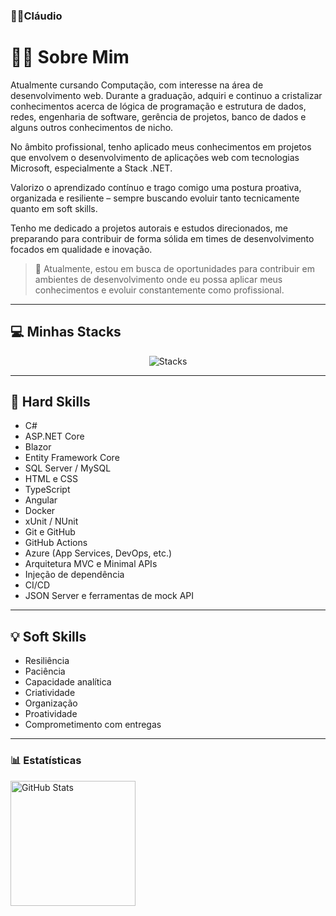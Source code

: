### 🧑‍💻Cláudio
# 👨‍💻 Sobre Mim

Atualmente cursando Computação, com interesse na área de desenvolvimento web. Durante a graduação, adquiri e continuo a cristalizar conhecimentos acerca de lógica de programação e estrutura de dados, redes, engenharia de software, gerência de projetos, banco de dados e alguns outros conhecimentos de nicho.

No âmbito profissional, tenho aplicado meus conhecimentos em projetos que envolvem o desenvolvimento de aplicações web com tecnologias Microsoft, especialmente a Stack .NET.

Valorizo o aprendizado contínuo e trago comigo uma postura proativa, organizada e resiliente – sempre buscando evoluir tanto tecnicamente quanto em soft skills.

Tenho me dedicado a projetos autorais e estudos direcionados, me preparando para contribuir de forma sólida em times de desenvolvimento focados em qualidade e inovação.

> 💼 Atualmente, estou em busca de oportunidades para contribuir em ambientes de desenvolvimento onde eu possa aplicar meus conhecimentos e evoluir constantemente como profissional.

---

## 💻 Minhas Stacks

<div align="center">
  <img src="https://skillicons.dev/icons?i=dotnet,csharp,mysql,postman,visualstudio, vscode,html,css,typescript,angular,docker,c,cpp,rider,discord,git,github,githubactions,azure" alt="Stacks" />
</div>

---

## 🧠 Hard Skills

- C#
- ASP.NET Core
- Blazor
- Entity Framework Core
- SQL Server / MySQL
- HTML e CSS
- TypeScript
- Angular
- Docker
- xUnit / NUnit
- Git e GitHub
- GitHub Actions
- Azure (App Services, DevOps, etc.)
- Arquitetura MVC e Minimal APIs
- Injeção de dependência
- CI/CD
- JSON Server e ferramentas de mock API

---

## 💡 Soft Skills

- Resiliência  
- Paciência  
- Capacidade analítica  
- Criatividade  
- Organização  
- Proatividade  
- Comprometimento com entregas  

---

### 📊 Estatísticas


<p>
  <img 
    align="left" 
    alt="GitHub Stats" 
    height="200" 
    style="padding-right: 10px;" 
    src="https://github-readme-stats.vercel.app/api?username=Claudio-Caron&show_icons=true&theme=tokyonight&include_all_commits=true&locale=pt-br" 
  />

</p>
